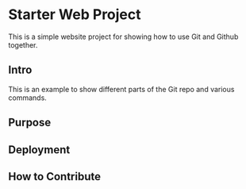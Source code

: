 # Starter Web Project

This is a simple website project for showing how to use Git and Github together.

## Intro

This is an example to show different parts of the Git repo and various commands.

## Purpose

## Deployment

## How to Contribute